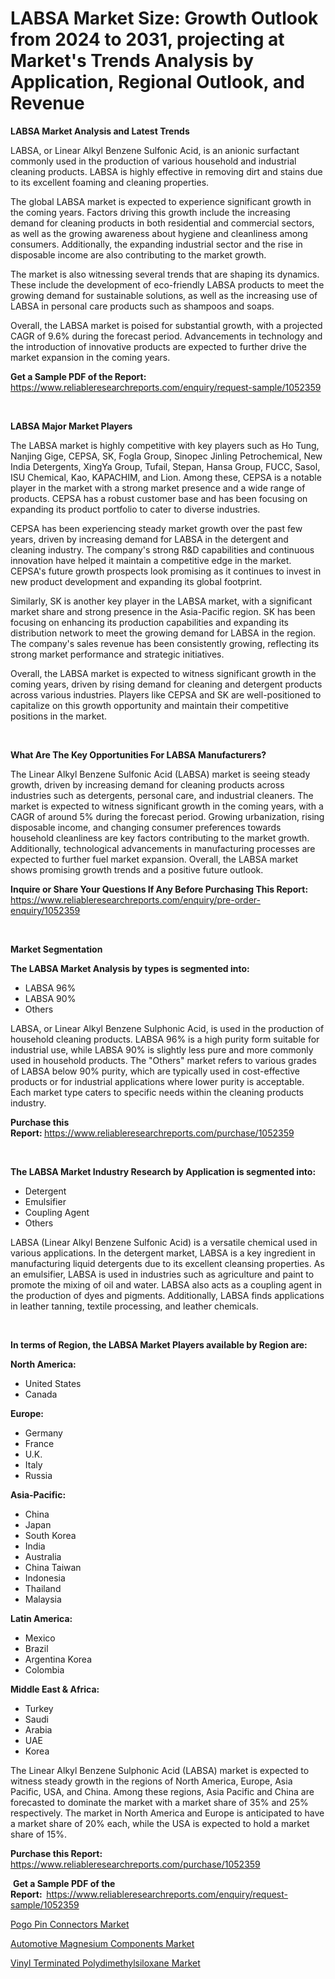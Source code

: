 <p><h1>LABSA Market Size: Growth Outlook from 2024 to 2031, projecting at Market's Trends Analysis by Application, Regional Outlook, and Revenue</h1></p><p><strong>LABSA Market Analysis and Latest Trends</strong></p>
<p><p>LABSA, or Linear Alkyl Benzene Sulfonic Acid, is an anionic surfactant commonly used in the production of various household and industrial cleaning products. LABSA is highly effective in removing dirt and stains due to its excellent foaming and cleaning properties.</p><p>The global LABSA market is expected to experience significant growth in the coming years. Factors driving this growth include the increasing demand for cleaning products in both residential and commercial sectors, as well as the growing awareness about hygiene and cleanliness among consumers. Additionally, the expanding industrial sector and the rise in disposable income are also contributing to the market growth.</p><p>The market is also witnessing several trends that are shaping its dynamics. These include the development of eco-friendly LABSA products to meet the growing demand for sustainable solutions, as well as the increasing use of LABSA in personal care products such as shampoos and soaps.</p><p>Overall, the LABSA market is poised for substantial growth, with a projected CAGR of 9.6% during the forecast period. Advancements in technology and the introduction of innovative products are expected to further drive the market expansion in the coming years.</p></p>
<p><strong>Get a Sample PDF of the Report:&nbsp;</strong> <a href="https://www.reliableresearchreports.com/enquiry/request-sample/1052359">https://www.reliableresearchreports.com/enquiry/request-sample/1052359</a></p>
<p>&nbsp;</p>
<p><strong>LABSA Major Market Players</strong></p>
<p><p>The LABSA market is highly competitive with key players such as Ho Tung, Nanjing Gige, CEPSA, SK, Fogla Group, Sinopec Jinling Petrochemical, New India Detergents, XingYa Group, Tufail, Stepan, Hansa Group, FUCC, Sasol, ISU Chemical, Kao, KAPACHIM, and Lion. Among these, CEPSA is a notable player in the market with a strong market presence and a wide range of products. CEPSA has a robust customer base and has been focusing on expanding its product portfolio to cater to diverse industries.</p><p>CEPSA has been experiencing steady market growth over the past few years, driven by increasing demand for LABSA in the detergent and cleaning industry. The company's strong R&D capabilities and continuous innovation have helped it maintain a competitive edge in the market. CEPSA's future growth prospects look promising as it continues to invest in new product development and expanding its global footprint.</p><p>Similarly, SK is another key player in the LABSA market, with a significant market share and strong presence in the Asia-Pacific region. SK has been focusing on enhancing its production capabilities and expanding its distribution network to meet the growing demand for LABSA in the region. The company's sales revenue has been consistently growing, reflecting its strong market performance and strategic initiatives.</p><p>Overall, the LABSA market is expected to witness significant growth in the coming years, driven by rising demand for cleaning and detergent products across various industries. Players like CEPSA and SK are well-positioned to capitalize on this growth opportunity and maintain their competitive positions in the market.</p></p>
<p>&nbsp;</p>
<p><strong>What Are The Key Opportunities For LABSA Manufacturers?</strong></p>
<p><p>The Linear Alkyl Benzene Sulfonic Acid (LABSA) market is seeing steady growth, driven by increasing demand for cleaning products across industries such as detergents, personal care, and industrial cleaners. The market is expected to witness significant growth in the coming years, with a CAGR of around 5% during the forecast period. Growing urbanization, rising disposable income, and changing consumer preferences towards household cleanliness are key factors contributing to the market growth. Additionally, technological advancements in manufacturing processes are expected to further fuel market expansion. Overall, the LABSA market shows promising growth trends and a positive future outlook.</p></p>
<p><strong>Inquire or Share Your Questions If Any Before Purchasing This Report:</strong> <a href="https://www.reliableresearchreports.com/enquiry/pre-order-enquiry/1052359">https://www.reliableresearchreports.com/enquiry/pre-order-enquiry/1052359</a></p>
<p>&nbsp;</p>
<p><strong>Market Segmentation</strong></p>
<p><strong>The LABSA Market Analysis by types is segmented into:</strong></p>
<p><ul><li>LABSA 96%</li><li>LABSA 90%</li><li>Others</li></ul></p>
<p><p>LABSA, or Linear Alkyl Benzene Sulphonic Acid, is used in the production of household cleaning products. LABSA 96% is a high purity form suitable for industrial use, while LABSA 90% is slightly less pure and more commonly used in household products. The "Others" market refers to various grades of LABSA below 90% purity, which are typically used in cost-effective products or for industrial applications where lower purity is acceptable. Each market type caters to specific needs within the cleaning products industry.</p></p>
<p><strong>Purchase this Report:&nbsp;</strong><a href="https://www.reliableresearchreports.com/purchase/1052359">https://www.reliableresearchreports.com/purchase/1052359</a></p>
<p>&nbsp;</p>
<p><strong>The LABSA Market Industry Research by Application is segmented into:</strong></p>
<p><ul><li>Detergent</li><li>Emulsifier</li><li>Coupling Agent</li><li>Others</li></ul></p>
<p><p>LABSA (Linear Alkyl Benzene Sulfonic Acid) is a versatile chemical used in various applications. In the detergent market, LABSA is a key ingredient in manufacturing liquid detergents due to its excellent cleansing properties. As an emulsifier, LABSA is used in industries such as agriculture and paint to promote the mixing of oil and water. LABSA also acts as a coupling agent in the production of dyes and pigments. Additionally, LABSA finds applications in leather tanning, textile processing, and leather chemicals.</p></p>
<p>&nbsp;</p>
<p><strong>In terms of Region, the LABSA Market Players available by Region are:</strong></p>
<p>
    <p> <strong> North America: </strong>
        <ul>
            <li>United States</li>
            <li>Canada</li>
        </ul>
        </p> 
    <p> <strong> Europe: </strong>
        <ul>
            <li>Germany</li>
            <li>France</li>
            <li>U.K.</li>
            <li>Italy</li>
            <li>Russia</li>
        </ul>
        </p> 
    <p> <strong> Asia-Pacific: </strong>
        <ul>
            <li>China</li>
            <li>Japan</li>
            <li>South Korea</li>
            <li>India</li>
            <li>Australia</li>
            <li>China Taiwan</li>
            <li>Indonesia</li>
            <li>Thailand</li>
            <li>Malaysia</li>
        </ul>
        </p> 
    <p> <strong> Latin America: </strong>
        <ul>
            <li>Mexico</li>
            <li>Brazil</li>
            <li>Argentina Korea</li>
            <li>Colombia</li>
        </ul>
        </p> 
    <p> <strong> Middle East & Africa: </strong>
        <ul>
            <li>Turkey</li>
            <li>Saudi</li>
            <li>Arabia</li>
            <li>UAE</li>
            <li>Korea</li>
        </ul>
    </p>
    </p>
<p><p>The Linear Alkyl Benzene Sulphonic Acid (LABSA) market is expected to witness steady growth in the regions of North America, Europe, Asia Pacific, USA, and China. Among these regions, Asia Pacific and China are forecasted to dominate the market with a market share of 35% and 25% respectively. The market in North America and Europe is anticipated to have a market share of 20% each, while the USA is expected to hold a market share of 15%.</p></p>
<p><strong>Purchase this Report: </strong><a href="https://www.reliableresearchreports.com/purchase/1052359">https://www.reliableresearchreports.com/purchase/1052359</a></p>
<p>&nbsp;<strong>Get a Sample PDF of the Report:&nbsp;&nbsp;</strong><a href="https://www.reliableresearchreports.com/enquiry/request-sample/1052359">https://www.reliableresearchreports.com/enquiry/request-sample/1052359</a></p>
<p><strong></strong></p>
<p><p><a href="https://view.publitas.com/reportprime-1/pogo-pin-connectors-market-size-global-industry-overview-market-segmentation-and-forecast-2023-to-2030/">Pogo Pin Connectors Market</a></p><p><a href="https://view.publitas.com/reportprime-1/automotive-magnesium-components-market-size-2023-2030-global-industrial-analysis-key-geographical-regions-market-share-top-key-players-product-types-and-forecast-research-report/">Automotive Magnesium Components Market</a></p><p><a href="https://github.com/bobicer/Market-Research-Report-List-2/blob/main/vinyl-terminated-polydimethylsiloxane-market.md">Vinyl Terminated Polydimethylsiloxane Market</a></p></p>